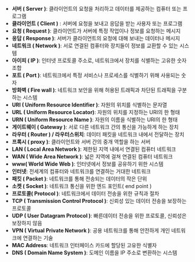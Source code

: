 - **서버 ( Server )**: 클라이언트의 요청을 처리하고 데이터를 제공하는 컴퓨터 또는 프로그램
- **클라이언트 ( Client )** : 서버에 요청을 보내고 응답을 받는 사용자 또는 프로그램
- **요청 ( Request )**: 클라이언트가 서버에 특정 작업이나 정보를 요청하는 메시지
- **응답 ( Response )**: 서버가 클라이언트의 요청에 대해 보내는 데이터나 메시지
- **네트워크 ( Network )**: 서로 연결된 컴퓨터와 장치들이 정보를 교환할 수 있는 시스템
- **아이피 ( IP )**: 인터넷 프로토콜 주소로, 네트워크에서 장치를 식별하는 고유한 숫자 조합
- **포트 ( Port )**: 네트워크에서 특정 서비스나 프로세스를 식별하기 위해 사용되는 숫자
- **방화벽 ( Fire wall )**: 네트워크 보안을 위해 허용된 트래픽과 차단된 트래픽을 구분하는 시스템
- **URI ( Uniform Resource Identifier )**: 자원의 위치를 식별하는 문자열
- **URL ( Uniform Resource Locator)**: 자원의 위치를 지정하는 URI의 한 형태
- **URN ( Uniform Resource Name )**: 자원의 이름을 식별하는 URI의 한 형태
- **게이트웨이 ( Gateway )**: 서로 다른 네트워크 간의 통신을 가능하게 하는 장치
- **라우터 ( Router ) / 라우터스위치**: 데이터 패킷을 네트워크 내에서 전달하는 장치
- **프록시 ( proxy )**: 클라이언트와 서버 간의 중개 역할을 하는 서버
- **LAN ( Local Area Network )**: 제한된 지역 내에서 연결된 컴퓨터 네트워크
- **WAN ( Wide Area Network )**: 넓은 지역에 걸쳐 연결된 컴퓨터 네트워크
- **www( World Wide Web )**: 인터넷에서 정보를 공유하기 위한 시스템
- **인터넷**: 전세계의 컴퓨터와 네트워크를 연결하는 거대한 네트워크
- **패킷 ( Packet )**: 네트워크를 통해 전송되는 데이터의 작은 단위
- **소켓 ( Socket )**: 네트워크 통신을 위한 엔드 포인트( end point )
- **프로토콜( Protocol )**: 네트워크에서 데이터 전송을 위한 규칙과 절차
- **TCP ( Transmission Control Protocol )**: 신뢰성 있는 데이터 전송을 보장하는 프로토콜
- **UDP ( User Datagram Protocol )**: 빠른데이터 전송을 위한 프로토콜, 신뢰성은 보장하지 않음
- **VPN ( Virtual Private Network )**: 공용 네트워크를 통해 안전하게 개인 네트워크에 연결하는 기술
- **MAC Address**: 네트워크 인터페이스 카드에 할당된 고유한 식별자
- **DNS ( Domain Name System )**: 도메인 이름을 IP 주소로 변환하는 시스템